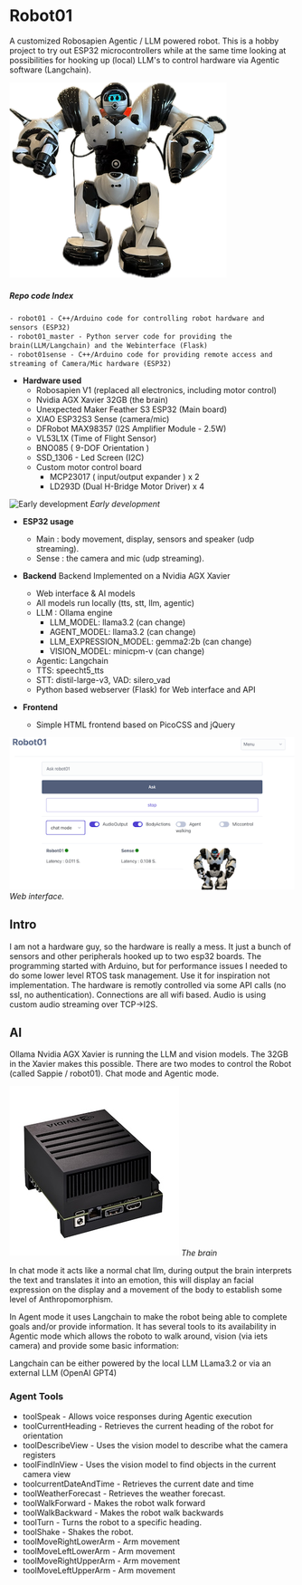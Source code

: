 # Robot01
A customized Robosapien Agentic / LLM powered robot.
This is a hobby project to try out ESP32 microcontrollers while at the same time looking at possibilities for hooking up (local) LLM's to control hardware via Agentic software (Langchain).

![Robot image](./img/robot01.png)

##### Repo code Index 
	- robot01 - C++/Arduino code for controlling robot hardware and sensors (ESP32)
	- robot01_master - Python server code for providing the brain(LLM/Langchain) and the Webinterface (Flask)
	- robot01sense - C++/Arduino code for providing remote access and streaming of Camera/Mic hardware (ESP32)

- **Hardware used**
	- Robosapien V1 (replaced all electronics, including motor control)
	- Nvidia AGX Xavier 32GB (the brain)
	- Unexpected Maker Feather S3 ESP32 (Main board)
	- XIAO ESP32S3 Sense (camera/mic)
	- DFRobot MAX98357 (I2S Amplifier Module - 2.5W)
	- VL53L1X (Time of Flight Sensor)
	- BNO085 ( 9-DOF Orientation )
	- SSD_1306 - Led Screen (I2C)
	- Custom motor control board
		- MCP23017 ( input/output expander ) x 2
		- LD293D (Dual H-Bridge Motor Driver) x 4

![Early development](./robot01_movies/IMG_3982.gif)
*Early development*

- **ESP32 usage**  
	- Main : body movement, display, sensors and speaker (udp streaming).
	- Sense : the camera and mic (udp streaming).

- **Backend**
	Backend Implemented on a Nvidia AGX Xavier
	- Web interface & AI models
	- All models run locally (tts, stt, llm, agentic)
	- LLM : Ollama engine
		- LLM_MODEL: llama3.2 (can change)
		- AGENT_MODEL: llama3.2 (can change)
		- LLM_EXPRESSION_MODEL: gemma2:2b (can change)
		- VISION_MODEL: minicpm-v (can change)
	- Agentic: Langchain
	- TTS: speecht5_tts
	- STT: distil-large-v3, VAD: silero_vad  
	- Python based webserver (Flask) for Web interface and API

- **Frontend**
	- Simple HTML frontend based on PicoCSS and jQuery

![Robot image](./img/webinterface1.png)
*Web interface.*

## Intro

I am not a hardware guy, so the hardware is really a mess.
It just a bunch of sensors and other peripherals hooked up to two esp32 boards.
The programming started with Arduino, but for performance issues I needed to do some lower level RTOS task management.
Use it for inspiration not implementation.
The hardware is remotly controlled via some API calls (no ssl, no authentication).
Connections are all wifi based.
Audio is using custom audio streaming over TCP->I2S.

## AI

Ollama Nvidia AGX Xavier is running the LLM and vision models. The 32GB in the Xavier makes this possible.
There are two modes to control the Robot (called Sappie / robot01). Chat mode and Agentic mode.

![The brain image](./img/xavier.jpg)
*The brain*

In chat mode it acts like a normal chat llm, during output the brain interprets the text and translates it into an emotion, this will display an facial expression on the display and a movement of the body to establish some level of Anthropomorphism.

In Agent mode it uses Langchain to make the robot being able to complete goals and/or provide information.
It has several tools to its availability in Agentic mode which allows the roboto to walk around, vision (via iets camera) and provide some basic information:

Langchain can be either powered by the local LLM LLama3.2 or via an external LLM (OpenAI GPT4)

### Agent Tools

- toolSpeak - Allows voice responses during Agentic execution
- toolCurrentHeading - Retrieves the current heading of the robot for orientation
- toolDescribeView - Uses the vision model to describe what the camera registers
- toolFindInView - Uses the vision model to find objects in the current camera view
- toolcurrentDateAndTime - Retrieves the current date and time
- toolWeatherForecast - Retrieves the weather forecast.
- toolWalkForward - Makes the robot walk forward
- toolWalkBackward - Makes the robot walk backwards
- toolTurn - Turns the robot to a specific heading.
- toolShake - Shakes the robot.
- toolMoveRightLowerArm - Arm movement
- toolMoveLeftLowerArm - Arm movement
- toolMoveRightUpperArm - Arm movement
- toolMoveLeftUpperArm - Arm movement




